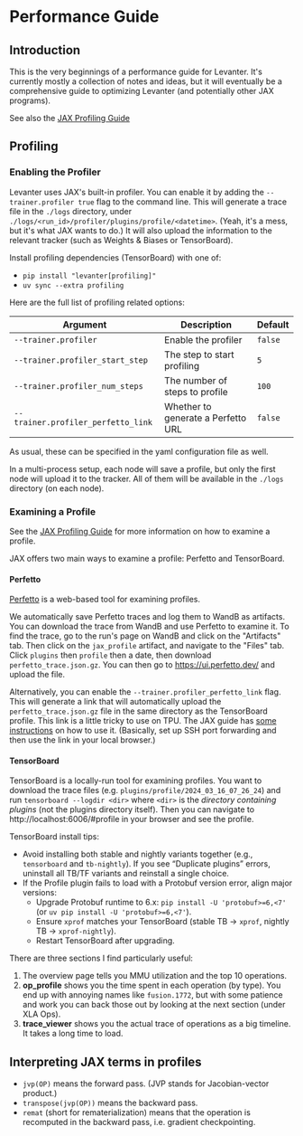 # Performance Guide

## Introduction

This is the very beginnings of a performance guide for Levanter. It's currently mostly a collection of notes and ideas,
but it will eventually be a comprehensive guide to optimizing Levanter (and potentially other JAX programs).

See also the [JAX Profiling Guide](https://jax.readthedocs.io/en/latest/profiling.html)

## Profiling

### Enabling the Profiler

Levanter uses JAX's built-in profiler. You can enable it by adding the `--trainer.profiler true` flag
to the command line. This will generate a trace file in the `./logs` directory, under `./logs/<run_id>/profiler/plugins/profile/<datetime>`.
(Yeah, it's a mess, but it's what JAX wants to do.)
It will also upload the information to the relevant tracker (such as Weights & Biases or TensorBoard).

Install profiling dependencies (TensorBoard) with one of:

- `pip install "levanter[profiling]"`
- `uv sync --extra profiling`

Here are the full list of profiling related options:

| Argument                           | Description | Default |
|------------------------------------|-------------|---------|
| `--trainer.profiler`               | Enable the profiler | `false` |
| `--trainer.profiler_start_step`    | The step to start profiling | `5`     |
| `--trainer.profiler_num_steps`     | The number of steps to profile | `100`   |
| `--trainer.profiler_perfetto_link` | Whether to generate a Perfetto URL | `false` |

As usual, these can be specified in the yaml configuration file as well.

In a multi-process setup, each node will save a profile, but only the first node will upload it to the tracker.
All of them will be available in the `./logs` directory (on each node).


### Examining a Profile

See the [JAX Profiling Guide](https://jax.readthedocs.io/en/latest/profiling.html) for more information on how to examine a profile.

JAX offers two main ways to examine a profile: Perfetto and TensorBoard.

#### Perfetto

[Perfetto](https://ui.perfetto.dev/) is a web-based tool for examining profiles.

We automatically save Perfetto traces and log them to WandB as artifacts. You can download the trace from WandB and use Perfetto to examine it.
To find the trace, go to the run's page on WandB and click on the "Artifacts" tab. Then click on the `jax_profile` artifact, and navigate to the "Files" tab.
Click `plugins` then `profile` then a date, then download `perfetto_trace.json.gz`.
You can then go to https://ui.perfetto.dev/ and upload the file.

Alternatively, you can enable the `--trainer.profiler_perfetto_link` flag.
This will generate a link that will automatically upload the `perfetto_trace.json.gz` file in the same directory as the TensorBoard profile.
This link is a little tricky to use on TPU. The JAX guide has [some instructions](https://docs.jax.dev/en/latest/profiling.html#remote-profiling)
on how to use it. (Basically, set up SSH port forwarding and then use the link in your local browser.)

#### TensorBoard

TensorBoard is a locally-run tool for examining profiles.
You want to download the trace files (e.g. `plugins/profile/2024_03_16_07_26_24`)
and run `tensorboard --logdir <dir>` where `<dir>` is the *directory containing plugins* (not the plugins directory itself).
Then you can navigate to http://localhost:6006/#profile in your browser and see the profile.

TensorBoard install tips:

- Avoid installing both stable and nightly variants together (e.g., `tensorboard` and `tb-nightly`).
  If you see “Duplicate plugins” errors, uninstall all TB/TF variants and reinstall a single choice.
- If the Profile plugin fails to load with a Protobuf version error, align major versions:
  - Upgrade Protobuf runtime to 6.x: `pip install -U 'protobuf>=6,<7'` (or `uv pip install -U 'protobuf>=6,<7'`).
  - Ensure `xprof` matches your TensorBoard (stable TB → `xprof`, nightly TB → `xprof-nightly`).
  - Restart TensorBoard after upgrading.

There are three sections I find particularly useful:

1. The overview page tells you MMU utilization and the top 10 operations.
2. **op_profile** shows you the time spent in each operation (by type). You end up with annoying names like `fusion.1772`,
but with some patience and work you can back those out by looking at the next section (under XLA Ops).
3. **trace_viewer** shows you the actual trace of operations as a big timeline. It takes a long time to load.

## Interpreting JAX terms in profiles

* `jvp(OP)` means the forward pass. (JVP stands for Jacobian-vector product.)
* `transpose(jvp(OP))` means the backward pass.
* `remat` (short for rematerialization) means that the operation is recomputed in the backward pass, i.e. gradient checkpointing.
